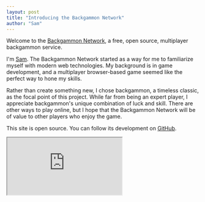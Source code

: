 ```yaml
---
layout: post
title: "Introducing the Backgammon Network"
author: "Sam"
---
```

Welcome to the [Backgammon Network](https://www.bkgmn.net), a free, open source, multiplayer backgammon service.

I'm [Sam](https://www.sambeirne.com). The Backgammon Network started as a way for me to familiarize myself with modern web technologies. My background is in game development, and a multiplayer browser-based game seemed like the perfect way to hone my skills.

Rather than create something new, I chose backgammon, a timeless classic, as the focal point of this project. While far from being an expert player, I appreciate backgammon's unique combination of luck and skill. There are other ways to play online, but I hope that the Backgammon Network will be of value to other players who enjoy the game.

This site is open source. You can follow its development on [GitHub](https://github.com/softwerks).

<div class="embed-container noprint">
    <div class="video-responsive noprint">
        <iframe
            src="https://www.youtube-nocookie.com/embed/mv173i5Ns1U"
            allow="accelerometer; autoplay; clipboard-write; encrypted-media; gyroscope; picture-in-picture"
            allowfullscreen>
        </iframe>
    </div>
</div>
